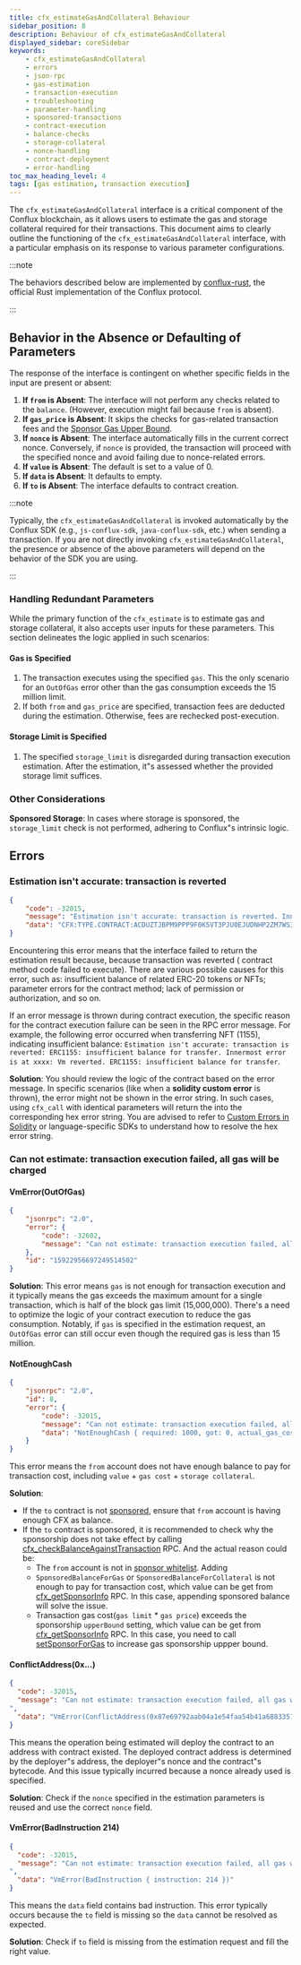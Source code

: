 ```yaml
---
title: cfx_estimateGasAndCollateral Behaviour
sidebar_position: 8
description: Behaviour of cfx_estimateGasAndCollateral
displayed_sidebar: coreSidebar
keywords:
    - cfx_estimateGasAndCollateral
    - errors
    - json-rpc
    - gas-estimation
    - transaction-execution
    - troubleshooting
    - parameter-handling
    - sponsored-transactions
    - contract-execution
    - balance-checks
    - storage-collateral
    - nonce-handling
    - contract-deployment
    - error-handling
toc_max_heading_level: 4
tags: [gas estimation, transaction execution]
---
```



The `cfx_estimateGasAndCollateral` interface is a critical component of the Conflux blockchain, as it allows users to estimate the gas and storage collateral required for their transactions. This document aims to clearly outline the functioning of the `cfx_estimateGasAndCollateral` interface, with a particular emphasis on its response to various parameter configurations.

:::note

The behaviors described below are implemented by [conflux-rust](https://github.com/Conflux-Chain/conflux-rust), the official Rust implementation of the Conflux protocol.

:::

## Behavior in the Absence or Defaulting of Parameters

The response of the interface is contingent on whether specific fields in the input are present or absent:

1. **If `from` is Absent**: The interface will not perform any checks related to the `balance`. (However, execution might fail because `from` is absent).
2. **If `gas_price` is Absent**: It skips the checks for gas-related transaction fees and the [Sponsor Gas Upper Bound](../../../core-space-basics/internal-contracts/sponsor-whitelist-control.md).
3. **If `nonce` is Absent**: The interface automatically fills in the current correct nonce. Conversely, if `nonce` is provided, the transaction will proceed with the specified nonce and avoid failing due to nonce-related errors.
4. **If `value` is Absent**: The default is set to a value of 0.
5. **If `data` is Absent**: It defaults to empty.
6. **If `to` is Absent**: The interface defaults to contract creation.

:::note

Typically, the `cfx_estimateGasAndCollateral` is invoked automatically by the Conflux SDK (e.g., `js-conflux-sdk`, `java-conflux-sdk`, etc.) when sending a transaction. If you are not directly invoking `cfx_estimateGasAndCollateral`, the presence or absence of the above parameters will depend on the behavior of the SDK you are using.

:::

### Handling Redundant Parameters

While the primary function of the `cfx_estimate` is to estimate gas and storage collateral, it also accepts user inputs for these parameters. This section delineates the logic applied in such scenarios:

#### Gas is Specified

1. The transaction executes using the specified `gas`. This the only scenario for an `OutOfGas` error other than the gas consumption exceeds the 15 million limit.
2. If both `from` and `gas_price` are specified, transaction fees are deducted during the estimation. Otherwise, fees are rechecked post-execution.

#### Storage Limit is Specified

1. The specified `storage_limit` is disregarded during transaction execution estimation. After the estimation, it"s assessed whether the provided storage limit suffices.

### Other Considerations

**Sponsored Storage**: In cases where storage is sponsored, the `storage_limit` check is not performed, adhering to Conflux"s intrinsic logic.

## Errors

### Estimation isn't accurate: transaction is reverted

```json
{
    "code": -32015,
    "message": "Estimation isn't accurate: transaction is reverted. Innermost error is at CFX:TYPE.CONTRACT:ACDUZTJBPM9PPP9F0K5VT3PJU0EJUDNHP2ZM7WS35N: Vm reverted. .",
    "data": "CFX:TYPE.CONTRACT:ACDUZTJBPM9PPP9F0K5VT3PJU0EJUDNHP2ZM7WS35N: Vm reverted. \nCFX:TYPE.CONTRACT:ACD5E6SPRGMDVG15FDXF2B8AH7DAN7GMZAGXA10EPZ: Vm reverted. "
}
```

Encountering this error means that the interface failed to return the estimation result because, because transaction was reverted ( contract method code failed to execute). There are various possible causes for this error, such as: insufficient balance of related ERC-20 tokens or NFTs; parameter errors for the contract method; lack of permission or authorization, and so on.

If an error message is thrown during contract execution, the specific reason for the contract execution failure can be seen in the RPC error message. For example, the following error occurred when transferring NFT (1155), indicating insufficient balance: `Estimation isn't accurate: transaction is reverted: ERC1155: insufficient balance for transfer. Innermost error is at xxxx: Vm reverted. ERC1155: insufficient balance for transfer`.

**Solution**: You should review the logic of the contract based on the error message. In specific scenarios (like when a **solidity custom error** is thrown), the error might not be shown in the error string. In such cases, using `cfx_call` with identical parameters will return the into the corresponding hex error string. You are advised to refer to [Custom Errors in Solidity](https://soliditylang.org/blog/2021/04/21/custom-errors/) or language-specific SDKs to understand how to resolve the hex error string.

### Can not estimate: transaction execution failed, all gas will be charged

#### VmError(OutOfGas)

```json
{
    "jsonrpc": "2.0",
    "error": {
        "code": -32602,
        "message": "Can not estimate: transaction execution failed, all gas will be charged (execution error: VmError(OutOfGas))"
    },
    "id": "15922956697249514502"
}
```

**Solution**: This error means `gas` is not enough for transaction execution and it typically means the gas exceeds the maximum amount for a single transaction, which is half of the block gas limit (15,000,000). There's a need to optimize the logic of your contract execution to reduce the gas consumption. Notably, if `gas` is specified in the estimation request, an `OutOfGas` error can still occur even though the required gas is less than 15 million.

#### NotEnoughCash

```json
{
    "jsonrpc": "2.0",
    "id": 8,
    "error": {
        "code": -32015,
        "message": "Can not estimate: transaction execution failed, all gas will be charged (execution error: NotEnoughCash { required: 1000, got: 0, actual_gas_cost: 0, max_storage_limit_cost: 0 })",
        "data": "NotEnoughCash { required: 1000, got: 0, actual_gas_cost: 0, max_storage_limit_cost: 0 }"
    }
}
```

This error means the `from` account does not have enough balance to pay for transaction cost, including `value` + `gas cost` + `storage collateral`.

**Solution**:

- If the `to` contract is not [sponsored](../../../core-space-basics/internal-contracts/sponsor-whitelist-control.md), ensure that `from` account is having enough CFX as balance.
- If the `to` contract is sponsored, it is recommended to check why the sponsorship does not take effect by calling [cfx_checkBalanceAgainstTransaction](../cfx-namespace.md#cfx_checkbalanceagainsttransaction) RPC. And the actual reason could be:
  - The `from` account is not in [sponsor whitelist](../../../core-space-basics/internal-contracts/sponsor-whitelist-control.md#whitelist-maintenance). Adding 
  - `SponsoredBalanceForGas` or `SponsoredBalanceForCollateral` is not enough to pay for transaction cost, which value can be get from [cfx_getSponsorInfo](../cfx-namespace.md#cfx_getsponsorinfo) RPC. In this case, appending sponsored balance will solve the issue.
  - Transaction gas cost(`gas limit` * `gas price`) exceeds the sponsorship `upperBound` setting, which value can be get from [cfx_getSponsorInfo](../cfx-namespace.md#cfx_getsponsorinfo) RPC. In this case, you need to call [setSponsorForGas](../../../core-space-basics/internal-contracts/sponsor-whitelist-control#setsponsorforgas-and-setsponsorforcollateral-behavior) to increase gas sponsorship uppper bound.

#### ConflictAddress(0x...)

```json
{
  "code": -32015,
  "message": "Can not estimate: transaction execution failed, all gas will be charged (execution error: VmError(ConflictAddress(0x87e69792aab04a1e54faa54b41a688335199c1bb)))
",
  "data": "VmError(ConflictAddress(0x87e69792aab04a1e54faa54b41a688335199c1bb))"
}
```

This means the operation being estimated will deploy the contract to an address with contract existed. The deployed contract address is determined by the deployer"s address, the deployer"s nonce and the contract"s bytecode. And this issue typically incurred because a nonce already used is specified.

**Solution**: Check if the `nonce` specified in the estimation parameters is reused and use the correct `nonce` field.

#### VmError(BadInstruction 214)

```json
{
  "code": -32015,
  "message": "Can not estimate: transaction execution failed, all gas will be charged (execution error: VmError(BadInstruction { instruction: 214 }))
",
  "data": "VmError(BadInstruction { instruction: 214 })"
}
```

This means the `data` field contains bad instruction. This error typically occurs because the `to` field is missing so the `data` cannot be resolved as expected.

**Solution**: Check if `to` field is missing from the estimation request and fill the right value.
